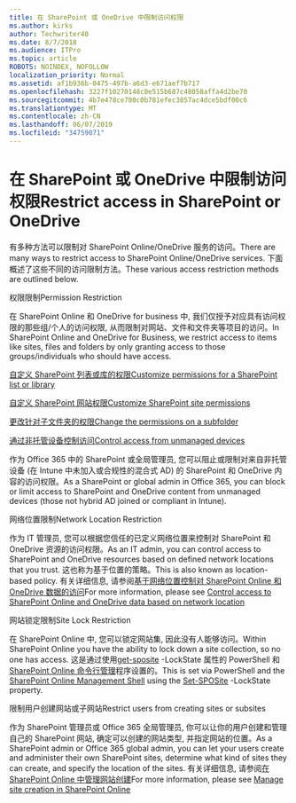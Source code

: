```yaml
---
title: 在 SharePoint 或 OneDrive 中限制访问权限
ms.author: kirks
author: Techwriter40
ms.date: 8/7/2018
ms.audience: ITPro
ms.topic: article
ROBOTS: NOINDEX, NOFOLLOW
localization_priority: Normal
ms.assetid: af1b936b-0475-497b-a6d3-e671aef7b717
ms.openlocfilehash: 3227f10270148c0e515b687c48058affa4d2be70
ms.sourcegitcommit: 4b7e478ce700c0b781efec3857ac4dce5bdf00c6
ms.translationtype: MT
ms.contentlocale: zh-CN
ms.lasthandoff: 06/07/2019
ms.locfileid: "34759071"
---
```

# <a name="restrict-access-in-sharepoint-or-onedrive"></a><span data-ttu-id="ff6e7-102">在 SharePoint 或 OneDrive 中限制访问权限</span><span class="sxs-lookup"><span data-stu-id="ff6e7-102">Restrict access in SharePoint or OneDrive</span></span>

<span data-ttu-id="ff6e7-103">有多种方法可以限制对 SharePoint Online/OneDrive 服务的访问。</span><span class="sxs-lookup"><span data-stu-id="ff6e7-103">There are many ways to restrict access to SharePoint Online/OneDrive services.</span></span> <span data-ttu-id="ff6e7-104">下面概述了这些不同的访问限制方法。</span><span class="sxs-lookup"><span data-stu-id="ff6e7-104">These various access restriction methods are outlined below.</span></span> 

<span data-ttu-id="ff6e7-105">权限限制</span><span class="sxs-lookup"><span data-stu-id="ff6e7-105">Permission Restriction</span></span>

<span data-ttu-id="ff6e7-106">在 SharePoint Online 和 OneDrive for business 中, 我们仅授予对应具有访问权限的那些组/个人的访问权限, 从而限制对网站、文件和文件夹等项目的访问。</span><span class="sxs-lookup"><span data-stu-id="ff6e7-106">In SharePoint Online and OneDrive for Business, we restrict access to items like sites, files and folders by only granting access to those groups/individuals who should have access.</span></span>

[<span data-ttu-id="ff6e7-107">自定义 SharePoint 列表或库的权限</span><span class="sxs-lookup"><span data-stu-id="ff6e7-107">Customize permissions for a SharePoint list or library</span></span>](https://support.office.com/article/Customize-permissions-for-a-SharePoint-list-or-library-02d770f3-59eb-4910-a608-5f84cc297782)

[<span data-ttu-id="ff6e7-108">自定义 SharePoint 网站权限</span><span class="sxs-lookup"><span data-stu-id="ff6e7-108">Customize SharePoint site permissions</span></span>](https://docs.microsoft.com/sharepoint/customize-sharepoint-site-permissions)

[<span data-ttu-id="ff6e7-109">更改针对子文件夹的权限</span><span class="sxs-lookup"><span data-stu-id="ff6e7-109">Change the permissions on a subfolder</span></span>](https://support.office.com/article/Change-the-permissions-on-a-subfolder-5427BD7C-F20A-4F75-8CF2-5359DD45A1A6)

[<span data-ttu-id="ff6e7-110">通过非托管设备控制访问</span><span class="sxs-lookup"><span data-stu-id="ff6e7-110">Control access from unmanaged devices</span></span>](https://docs.microsoft.com/sharepoint/control-access-from-unmanaged-devices)

<span data-ttu-id="ff6e7-111">作为 Office 365 中的 SharePoint 或全局管理员, 您可以阻止或限制对来自非托管设备 (在 Intune 中未加入或合规性的混合式 AD) 的 SharePoint 和 OneDrive 内容的访问权限。</span><span class="sxs-lookup"><span data-stu-id="ff6e7-111">As a SharePoint or global admin in Office 365, you can block or limit access to SharePoint and OneDrive content from unmanaged devices (those not hybrid AD joined or compliant in Intune).</span></span>

<span data-ttu-id="ff6e7-112">网络位置限制</span><span class="sxs-lookup"><span data-stu-id="ff6e7-112">Network Location Restriction</span></span>

<span data-ttu-id="ff6e7-113">作为 IT 管理员, 您可以根据您信任的已定义网络位置来控制对 SharePoint 和 OneDrive 资源的访问权限。</span><span class="sxs-lookup"><span data-stu-id="ff6e7-113">As an IT admin, you can control access to SharePoint and OneDrive resources based on defined network locations that you trust.</span></span> <span data-ttu-id="ff6e7-114">这也称为基于位置的策略。</span><span class="sxs-lookup"><span data-stu-id="ff6e7-114">This is also known as location-based policy.</span></span> <span data-ttu-id="ff6e7-115">有关详细信息, 请参阅[基于网络位置控制对 SharePoint Online 和 OneDrive 数据的访问](https://docs.microsoft.com/sharepoint/control-access-based-on-network-location)</span><span class="sxs-lookup"><span data-stu-id="ff6e7-115">For more information, please see [Control access to SharePoint Online and OneDrive data based on network location](https://docs.microsoft.com/sharepoint/control-access-based-on-network-location)</span></span>

<span data-ttu-id="ff6e7-116">网站锁定限制</span><span class="sxs-lookup"><span data-stu-id="ff6e7-116">Site Lock Restriction</span></span> 

<span data-ttu-id="ff6e7-117">在 SharePoint Online 中, 您可以锁定网站集, 因此没有人能够访问。</span><span class="sxs-lookup"><span data-stu-id="ff6e7-117">Within SharePoint Online you have the ability to lock down a site collection, so no one has access.</span></span> <span data-ttu-id="ff6e7-118">这是通过使用[get-sposite](https://docs.microsoft.com/powershell/module/sharepoint-online/set-sposite?view=sharepoint-ps) -LockState 属性的 PowerShell 和[SharePoint Online 命令行管理](https://docs.microsoft.com/powershell/sharepoint/sharepoint-online/connect-sharepoint-online?view=sharepoint-ps)程序设置的。</span><span class="sxs-lookup"><span data-stu-id="ff6e7-118">This is set via PowerShell and the [SharePoint Online Management Shell](https://docs.microsoft.com/powershell/sharepoint/sharepoint-online/connect-sharepoint-online?view=sharepoint-ps) using the [Set-SPOSite](https://docs.microsoft.com/powershell/module/sharepoint-online/set-sposite?view=sharepoint-ps) -LockState property.</span></span>

<span data-ttu-id="ff6e7-119">限制用户创建网站或子网站</span><span class="sxs-lookup"><span data-stu-id="ff6e7-119">Restrict users from creating sites or subsites</span></span>

<span data-ttu-id="ff6e7-120">作为 SharePoint 管理员或 Office 365 全局管理员, 你可以让你的用户创建和管理自己的 SharePoint 网站, 确定可以创建的网站类型, 并指定网站的位置。</span><span class="sxs-lookup"><span data-stu-id="ff6e7-120">As a SharePoint admin or Office 365 global admin, you can let your users create and administer their own SharePoint sites, determine what kind of sites they can create, and specify the location of the sites.</span></span> <span data-ttu-id="ff6e7-121">有关详细信息, 请参阅[在 SharePoint Online 中管理网站创建](https://docs.microsoft.com/sharepoint/manage-site-creation)</span><span class="sxs-lookup"><span data-stu-id="ff6e7-121">For more information, please see [Manage site creation in SharePoint Online](https://docs.microsoft.com/sharepoint/manage-site-creation)</span></span>

